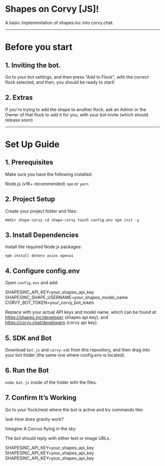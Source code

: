 # Shapes on Corvy [JS]!

A basic implementation of shapes.inc into corvy.chat.

-----------------------------------------------------

# Before you start

## 1. Inviting the bot.

Go to your bot settings, and then press "Add to Flock", with the correct flock selected, and then, you should be ready to start!

## 2. Extras

If you're trying to add the shape to another flock, ask an Admin or the Owner of that flock to add it for you, with your bot invite (which should release soon)

-----------------------------------------------------

# Set Up Guide

## 1. Prerequisites

Make sure you have the following installed:

Node.js (v16+ recommended)
`npm` or `yarn`

## 2. Project Setup

Create your project folder and files:

`mkdir shape-corvy
cd shape-corvy
touch config.env
npm init -y`

## 3. Install Dependencies

Install the required Node.js packages:

`npm install dotenv axios openai`

## 4. Configure config.env

Open `config.env` and add:

SHAPESINC_API_KEY=your_shapes_api_key
SHAPESINC_SHAPE_USERNAME=your_shapes_model_name
CORVY_BOT_TOKEN=your_corvy_bot_token

Replace with your actual API keys and model name, which can be found at https://shapes.inc/developer (shapes api key), and https://corvy.chat/developers (corvy api key).

## 5. SDK and Bot

Download `bot.js` and `corvy-sdk` from this repository, and then drag into your bot folder (the same one where config.env is located).

## 6. Run the Bot

`node bot.js` inside of the folder with the files.

## 7. Confirm It’s Working

Go to your flock/nest where the bot is active and try commands like:

!ask How does gravity work?

!imagine A Corvus flying in the sky

The bot should reply with either text or image URLs.

SHAPESINC_API_KEY=your_shapes_api_key
SHAPESINC_API_KEY=your_shapes_api_key
SHAPESINC_API_KEY=your_shapes_api_key



